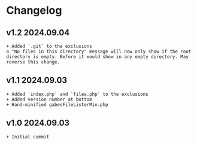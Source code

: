 # Changelog

## v1.2 2024.09.04
```
+ Added `.git` to the exclusions
o "No files in this directory" message will now only show if the root directory is empty. Before it would show in any empty directory. May reverse this change.
```

## v1.1 2024.09.03
```
+ Added `index.php` and `files.php` to the exclusions
+ Added version number at bottom
+ Hand-minified gabesFileListerMin.php 
```

## v1.0 2024.09.03
```
+ Initial commit
```